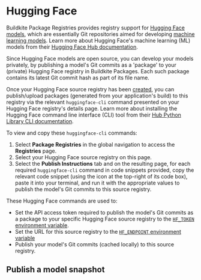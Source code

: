 # Hugging Face

Buildkite Package Registries provides registry support for [Hugging Face models](https://huggingface.co/models), which are essentially Git repositories aimed for developing [machine learning models](https://en.wikipedia.org/wiki/Machine_learning#Models). Learn more about Hugging Face's machine learning (ML) models from their [Hugging Face Hub documentation](https://huggingface.co/docs/hub/en/index#models).

Since Hugging Face models are open source, you can develop your models privately, by publishing a model's Git commits as a 'package' to your (private) Hugging Face registry in Buildkite Packages. Each such package contains its latest Git commit hash as part of its file name.

Once your Hugging Face source registry has been [created](/docs/package-registries/manage-registries#create-a-source-registry), you can publish/upload packages (generated from your application's build) to this registry via the relevant `huggingface-cli` command presented on your Hugging Face registry's details page. Learn more about installing the Hugging Face command line interface (CLI) tool from their [Hub Python Library CLI documentation](https://huggingface.co/docs/huggingface_hub/main/en/guides/cli).

To view and copy these `huggingface-cli` commands:

1. Select **Package Registries** in the global navigation to access the **Registries** page.
1. Select your Hugging Face source registry on this page.
1. Select the **Publish Instructions** tab and on the resulting page, for each required `huggingface-cli` command in code snippets provided, copy the relevant code snippet (using the icon at the top-right of its code box), paste it into your terminal, and run it with the appropriate values to publish the model's Git commits to this source registry.

These Hugging Face commands are used to:

- Set the API access token required to publish the model's Git commits as a package to your specific Hugging Face source registry to the [`HF_TOKEN` environment variable](https://huggingface.co/docs/huggingface_hub/main/en/package_reference/environment_variables#hftoken).
- Set the URL for this source registry to the [`HF_ENDPOINT` environment variable](https://huggingface.co/docs/huggingface_hub/v0.16.3/en/package_reference/environment_variables#hfendpoint)
- Publish your model's Git commits (cached locally) to this source registry.

## Publish a model snapshot

